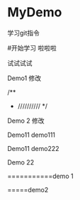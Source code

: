 # MyDemo
学习git指令

#开始学习
啦啦啦


试试试试



Demo1 修改




/**
*  //////////
*/



Demo 2 修改

Demo11 demo111

Demo11
demo222

Demo 22



===========demo 1

=====demo2





